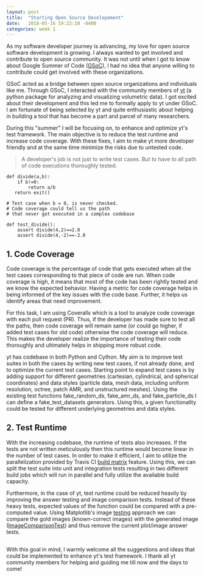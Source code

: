 ```yaml
---
layout: post
title:  "Starting Open Source Developement"
date:   2018-05-16 19:22:10 -0400
categories: week 1
---
```


As my software developer journey is advancing, my love for open source software development is growing. I always wanted to get involved and contribute to open source community. It was not until when I got to know about Google Summer of Code ([GSoC](https://summerofcode.withgoogle.com/)), I had no idea that anyone willing to contribute could get involved with these organizations. 

GSoC acted as a bridge between open source organizations and individuals like me. Through GSoC, I interacted with the community members of [yt](http://yt-project.org/) (a python package for analyzing and visualizing volumetric data). I got excited about their development and this led me to formally apply to yt under GSoC. I am fortunate of being selected by yt and quite enthusiastic about helping in building a tool that has become a part and parcel of many researchers.

During this "summer" I will be focusing on, to enhance and optimize yt's test framework. The main objective is to reduce the test runtime and increase code coverage. With these fixes, I aim to make yt more developer friendly and at the same time minimize the risks due to untested code.



> A developer's job is not just to write test cases. But to have to all path of code executions thoroughly tested.

```
def divide(a,b):
    if b!=0:
        return a/b
   return exit()
 
# Test case when b = 0, is never checked.
# Code coverage could tell us the path
# that never got executed in a complex codebase

def test_divide():
    assert divide(4,2)==2.0
    assert divide(4,-2)==-2.0
```

## 1. Code Coverage

Code coverage is the percentage of code that gets executed when all the test cases corresponding to that piece of code are run. When code coverage is high, it means that most of the code has been rightly tested and we know the expected behavior. Having a metric for code coverage helps in being informed of the key issues with the code base. Further, it helps us identify areas that need improvement. 

For this task, I am using Coveralls which is a tool to analyze code coverage with each pull request (PR). Thus, if the developer has made sure to test all the paths, then code coverage will remain same (or could go higher, if added test cases for old code) otherwise the code coverage will reduce. This makes the developer realize the importance of testing their code thoroughly and ultimately helps in shipping more robust code.

yt has codebase in both Python and Cython. My aim is to improve test suites in both the cases by writing new test cases, if not already done, and to optimize the current test cases. Starting point to expand test cases is by adding support for different geometries (cartesian, cylindrical, and spherical coordinates) and data styles (particle data, mesh data, including uniform resolution, octree, patch AMR, and unstructured meshes). Using the existing test functions fake_random_ds, fake_amr_ds, and fake_particle_ds I can define a fake_test_datasets generators. Using this, a given functionality could be tested for different underlying geometries and data styles.

## 2. Test Runtime
With the increasing codebase, the runtime of tests also increases. If the tests are not written meticulously then this runtime would become linear in the number of test cases. In order to make it efficient, I aim to utilize the parallelization provided by Travis CI [build matrix](https://docs.travis-ci.com/user/customizing-the-build/#Build-Matrix) feature. Using this, we can split the test suite into unit and integration tests resulting in two different build jobs which will run in parallel and fully utilize the available build capacity.

Furthermore, in the case of yt, test runtime could be reduced heavily by improving the answer testing and image comparison tests. Instead of these heavy tests, expected values of the function could be compared with a pre-computed value. Using Matplotlib's image [testing](https://matplotlib.org/1.5.3/devel/testing.html) approach we can compare the gold images (known-correct images) with the generated image ([ImageComparisonTest](https://github.com/matplotlib/matplotlib/blob/5e52ce11ab59176a467dd2c68db8c5e1fbc20a24/lib/matplotlib/testing/decorators.py#L282)) and thus remove the current plot/image answer tests.

##

With this goal in mind, I warmly welcome all the suggestions and ideas that could be implemented to enhance yt's test framework. I thank all yt community members for helping and guiding me till now and the days to come!
